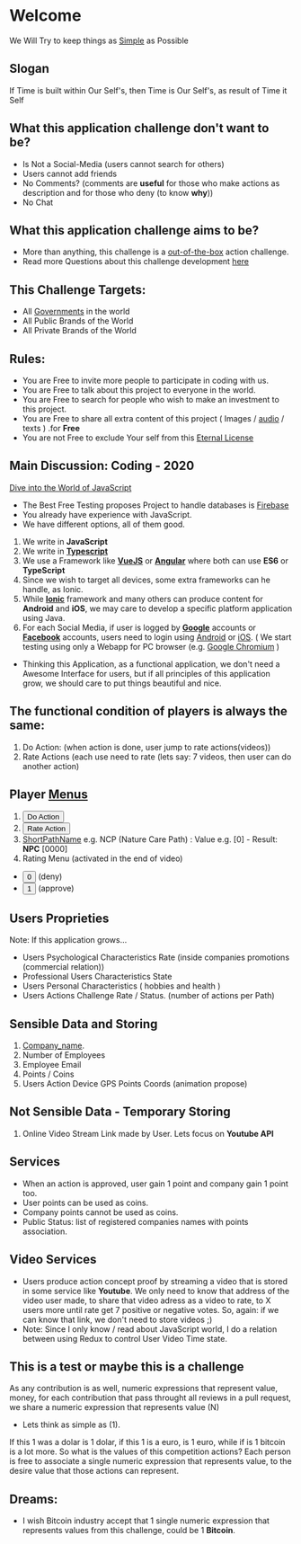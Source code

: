 # Welcome
We Will Try to keep things as [Simple](https://soundcloud.com/odicforcesounds_signals_of_time/gift-simplicity) as Possible

## Slogan
If Time is built within Our Self's, then Time is Our Self's, as result of Time it Self

## What this application challenge don't want to be?
- Is Not a Social-Media (users cannot search for others)
- Users cannot add friends 
- No Comments? (comments are <b>useful</b> for those who make actions as description and for those who deny (to know <b>why</b>))
- No Chat 

## What this application challenge aims to be?
- More than anything, this challenge is a [out-of-the-box](https://wiki.odicforcesounds.com/docs/en/Tao/Fragments/OdicPoints/) action challenge.
- Read more Questions about this challenge development [here](https://wiki.odicforcesounds.com/docs/plan/Questions.html)

## This Challenge Targets: 
- All [Governments](https://wiki.odicforcesounds.com/docs/en/Tao/Fragments/Concerns/HR.html) in the world
- All Public Brands of the World
- All Private Brands of the World

## Rules: 
- You are Free to invite more people to participate in coding with us. 
- You are Free to talk about this project to everyone in the world.
- You are Free to search for people who wish to make an investment to this project.
- You are Free to share all extra content of this project ( Images / [audio](https://odicforcesounds.bandcamp.com/) / texts ) .for **Free**
- You are not Free to exclude Your self from this [Eternal License](https://wiki.odicforcesounds.com/art/pages/License/index.html)

## Main Discussion: Coding - 2020 
[Dive into the World of JavaScript](https://odicforcesounds.bandcamp.com/track/dive-into-the-world-of-javascript)
- The Best Free Testing proposes Project to handle databases is [Firebase](https://firebase.google.com/)
- You already have experience with JavaScript.
- We have different options, all of them good. 
1. We write in **JavaScript**
2. We write in **[Typescript](https://www.typescriptlang.org/)**
3. We use a Framework like **[VueJS](https://vuejs.org/)** or **[Angular](https://angular.io/)** where both can use **ES6** or **TypeScript**
4. Since we wish to target all devices, some extra frameworks can he handle, as Ionic. 
5. While **[Ionic](https://ionicframework.com/)** framework and many others can produce content for **Android** and **iOS**, we may care to develop a specific platform application using Java. 
6. For each Social Media, if user is logged by **[Google](https://accounts.google.com/Login)** accounts or **[Facebook](https://www.facebook.com/login/device-based/regular/login/?login_attempt=1&)** accounts, users need to login using [Android](https://www.android.com/) or [iOS](https://www.apple.com/ios/ios-13/). ( We start testing using only a Webapp for PC browser (e.g. [Google Chromium](https://www.google.com/chrome/) ) 

- Thinking this Application, as a functional application, we don't need a Awesome Interface for users, but if all principles of this application grow, we should care to put things beautiful and nice. 

## The functional condition of players is always the same: 
1. Do Action: (when action is done, user jump to rate actions(videos))
2. Rate Actions (each use need to rate (lets say: 7 videos, then user can do another action)

## Player [Menus](https://wiki.odicforcesounds.com/docs/en/Tao/Fragments/UserInterface/)
1. <button>Do Action</button> 
2. <button>Rate Action</button>
3. [ShortPathName](https://wiki.odicforcesounds.com/docs/en/Tao/Fragments/Path/) e.g. NCP (Nature Care Path) : Value e.g. [0] - Result: **NPC** [0000] 
4. Rating Menu (activated in the end of video) 
- <button>0</button> (deny) 
- <button>1</button> (approve)

## Users Proprieties
Note: If this application grows... 
- Users Psychological Characteristics Rate (inside companies promotions (commercial relation))
- Professional Users Characteristics State
- Users Personal Characteristics ( hobbies and health )
- Users Actions Challenge Rate / Status. (number of actions per Path) 

## Sensible Data and Storing 
1. [Company_name](https://wiki.odicforcesounds.com/docs/en/Tao/Fragments/BrandsInterface/).
2. Number of Employees
3. Employee Email
4. Points / Coins
5. Users Action Device GPS Points Coords (animation propose)

## Not Sensible Data - Temporary Storing
1. Online Video Stream Link made by User. Lets focus on **Youtube API** 

## Services
- When an action is approved, user gain 1 point and company gain 1 point too. 
- User points can be used as coins.
- Company points cannot be used as coins.
- Public Status: list of registered companies names with points association. 

## Video Services
- Users produce action concept proof by streaming a video that is stored in some service like **Youtube**. We only need to know that address of the video user made, to share that video adress as a video to rate, to X users more until rate get 7 positive or negative votes. So, again: if we can know that link, we don't need to store videos ;) 
- Note: Since I only know / read about JavaScript world, I do a relation between using Redux to control User Video Time state.  

## This is a test or maybe this is a challenge
As any contribution is as well, numeric expressions that represent value, money, for each contribution that pass throught all reviews in a pull request, we share a numeric expression that represents value (N) 

- Lets think as simple as (1). 

If this 1 was a dolar is 1 dolar, if this 1 is a euro, is 1 euro, while if is 1 bitcoin is a lot more. So what is the values of this competition actions? Each person is free to associate a single numeric expression that represents value, to the desire value that those actions can represent. 

## Dreams: 
- I wish Bitcoin industry accept that 1 single numeric expression that represents values from this challenge, could be 1 **Bitcoin**.

